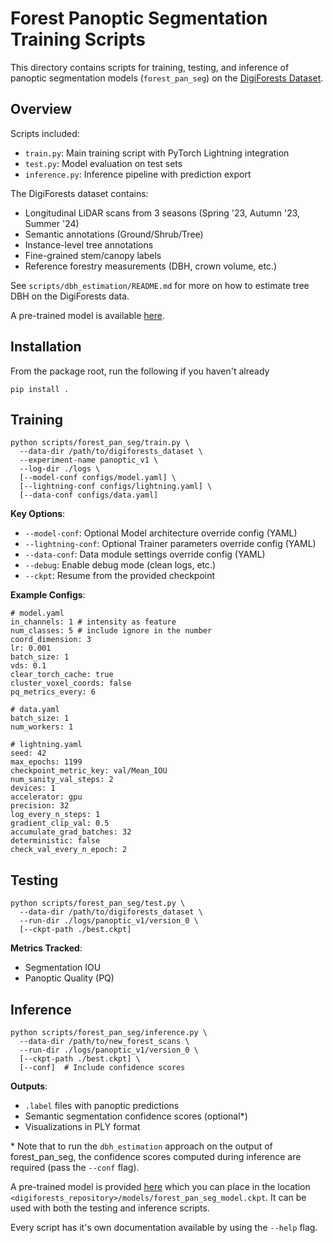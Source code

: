 # Forest Panoptic Segmentation Training Scripts

This directory contains scripts for training, testing, and inference of panoptic segmentation models (`forest_pan_seg`) on the [DigiForests Dataset](https://www.ipb.uni-bonn.de/data/digiforest-dataset/).

## Overview

Scripts included:

- `train.py`: Main training script with PyTorch Lightning integration
- `test.py`: Model evaluation on test sets
- `inference.py`: Inference pipeline with prediction export

The DigiForests dataset contains:

- Longitudinal LiDAR scans from 3 seasons (Spring '23, Autumn '23, Summer '24)
- Semantic annotations (Ground/Shrub/Tree)
- Instance-level tree annotations
- Fine-grained stem/canopy labels
- Reference forestry measurements (DBH, crown volume, etc.)

See `scripts/dbh_estimation/README.md` for more on how to estimate tree DBH on the DigiForests data.

A pre-trained model is available [here](http://ipb.uni-bonn.de/html/deeplearningmodels/malladi2025icra/forest_pan_seg_model.ckpt).

## Installation

From the package root, run the following if you haven't already

```
pip install .
```

## Training

```
python scripts/forest_pan_seg/train.py \
  --data-dir /path/to/digiforests_dataset \
  --experiment-name panoptic_v1 \
  --log-dir ./logs \
  [--model-conf configs/model.yaml] \
  [--lightning-conf configs/lightning.yaml] \
  [--data-conf configs/data.yaml]
```

**Key Options**:

- `--model-conf`: Optional Model architecture override config (YAML)
- `--lightning-conf`: Optional Trainer parameters override config (YAML)
- `--data-conf`: Data module settings override config (YAML)
- `--debug`: Enable debug mode (clean logs, etc.)
- `--ckpt`: Resume from the provided checkpoint

**Example Configs**:

```
# model.yaml
in_channels: 1 # intensity as feature
num_classes: 5 # include ignore in the number
coord_dimension: 3
lr: 0.001
batch_size: 1
vds: 0.1
clear_torch_cache: true
cluster_voxel_coords: false
pq_metrics_every: 6

# data.yaml
batch_size: 1
num_workers: 1

# lightning.yaml
seed: 42
max_epochs: 1199
checkpoint_metric_key: val/Mean_IOU
num_sanity_val_steps: 2
devices: 1
accelerator: gpu
precision: 32
log_every_n_steps: 1
gradient_clip_val: 0.5
accumulate_grad_batches: 32
deterministic: false
check_val_every_n_epoch: 2
```

## Testing

```
python scripts/forest_pan_seg/test.py \
  --data-dir /path/to/digiforests_dataset \
  --run-dir ./logs/panoptic_v1/version_0 \
  [--ckpt-path ./best.ckpt]
```

**Metrics Tracked**:

- Segmentation IOU
- Panoptic Quality (PQ)

## Inference

```
python scripts/forest_pan_seg/inference.py \
  --data-dir /path/to/new_forest_scans \
  --run-dir ./logs/panoptic_v1/version_0 \
  [--ckpt-path ./best.ckpt] \
  [--conf]  # Include confidence scores
```

**Outputs**:

- `.label` files with panoptic predictions
- Semantic segmentation confidence scores (optional\*)
- Visualizations in PLY format

\* Note that to run the `dbh_estimation` approach on the output of forest_pan_seg, the confidence scores computed during inference are required (pass the `--conf` flag).

A pre-trained model is provided [here](http://ipb.uni-bonn.de/html/deeplearningmodels/malladi2025icra/forest_pan_seg_model.ckpt) which you can place in the location `<digiforests_repository>/models/forest_pan_seg_model.ckpt`. It can be used with both the testing and inference scripts.

Every script has it's own documentation available by using the `--help` flag.

